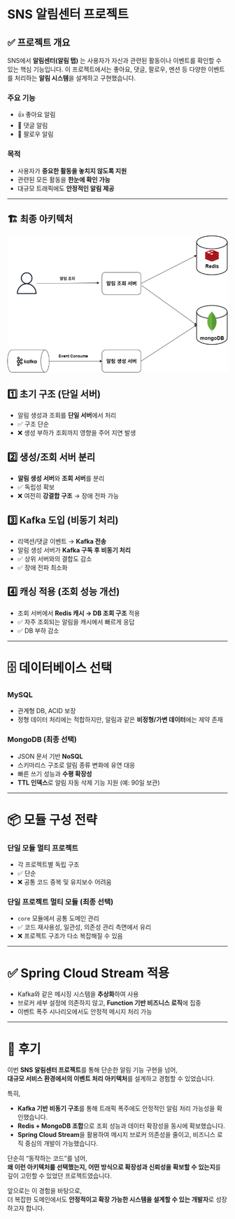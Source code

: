 # SNS 알림센터 프로젝트


## ✅ 프로젝트 개요
SNS에서 **알림센터(알림 탭)** 는 사용자가 자신과 관련된 활동이나 이벤트를 확인할 수 있는 핵심 기능입니다.
이 프로젝트에서는 좋아요, 댓글, 팔로우, 멘션 등 다양한 이벤트를 처리하는 **알림 시스템**을 설계하고 구현했습니다.


### 주요 기능
- 👍 좋아요 알림
- 💬 댓글 알림
- 👤 팔로우 알림

### 목적
- 사용자가 **중요한 활동을 놓치지 않도록 지원**
- 관련된 모든 활동을 **한눈에 확인 가능**
- 대규모 트래픽에도 **안정적인 알림 제공**


---


## 🏗️ 최종 아키텍처

<img src="./imags/kafka_시스템.png">

## 1️⃣ 초기 구조 (단일 서버)
- 알림 생성과 조회를 **단일 서버**에서 처리
- ✅ 구조 단순
- ❌ 생성 부하가 조회까지 영향을 주어 지연 발생

## 2️⃣ 생성/조회 서버 분리
- **알림 생성 서버**와 **조회 서버**를 분리
- ✅ 독립성 확보
- ❌ 여전히 **강결합 구조** → 장애 전파 가능

## 3️⃣ Kafka 도입 (비동기 처리)
- 리액션/댓글 이벤트 → **Kafka 전송**
- 알림 생성 서버가 **Kafka 구독 후 비동기 처리**
- ✅ 상위 서버와의 결합도 감소
- ✅ 장애 전파 최소화

## 4️⃣ 캐싱 적용 (조회 성능 개선)
- 조회 서버에서 **Redis 캐시 → DB 조회 구조** 적용
- ✅ 자주 조회되는 알림을 캐시에서 빠르게 응답
- ✅ DB 부하 감소
---

# 🗄️ 데이터베이스 선택

### MySQL
- 관계형 DB, ACID 보장
- 정형 데이터 처리에는 적합하지만, 알림과 같은 **비정형/가변 데이터**에는 제약 존재

### MongoDB (최종 선택)
- JSON 문서 기반 **NoSQL**
- 스키마리스 구조로 알림 종류 변화에 유연 대응
- 빠른 쓰기 성능과 **수평 확장성**
- **TTL 인덱스**로 알림 자동 삭제 기능 지원 (예: 90일 보관)

---

# 📦 모듈 구성 전략

### 단일 모듈 멀티 프로젝트
- 각 프로젝트별 독립 구조
- ✅ 단순
- ❌ 공통 코드 중복 및 유지보수 어려움

### 단일 프로젝트 멀티 모듈 (최종 선택)
- `core` 모듈에서 공통 도메인 관리
- ✅ 코드 재사용성, 일관성, 의존성 관리 측면에서 유리
- ❌ 프로젝트 구조가 다소 복잡해질 수 있음

---

# ✅ Spring Cloud Stream 적용
- Kafka와 같은 메시징 시스템을 **추상화**하여 사용
- 브로커 세부 설정에 의존하지 않고, **Function 기반 비즈니스 로직**에 집중
- 이벤트 폭주 시나리오에서도 안정적 메시지 처리 가능

---

# 📢 후기

이번 **SNS 알림센터 프로젝트**를 통해 단순한 알림 기능 구현을 넘어,  
**대규모 서비스 환경에서의 이벤트 처리 아키텍처**를 설계하고 경험할 수 있었습니다.

특히,  

- **Kafka 기반 비동기 구조**를 통해 트래픽 폭주에도 안정적인 알림 처리 가능성을 확인했습니다.  
- **Redis + MongoDB 조합**으로 조회 성능과 데이터 확장성을 동시에 확보했습니다.  
- **Spring Cloud Stream**을 활용하여 메시지 브로커 의존성을 줄이고, 비즈니스 로직 중심의 개발이 가능했습니다.  

단순히 “동작하는 코드”를 넘어,  
**왜 이런 아키텍처를 선택했는지, 어떤 방식으로 확장성과 신뢰성을 확보할 수 있는지**를 깊이 고민할 수 있었던 프로젝트였습니다.  

앞으로는 이 경험을 바탕으로,  
더 복잡한 도메인에서도 **안정적이고 확장 가능한 시스템을 설계할 수 있는 개발자**로 성장하고자 합니다.

